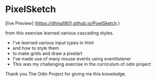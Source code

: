 # PixelSketch

[live Preview] (https://dhina1801.github.io/PixelSketch.)

from this exercise learned various cascading styles.

* I've learned various input types in html
* and how to style them
* to make grids and draw a pixelart
* I've made use of many mouse events using eventlistener
* This was my challenging exercise in the curriculum of odin project

Thank you The Odin Project for giving me this knowledge.